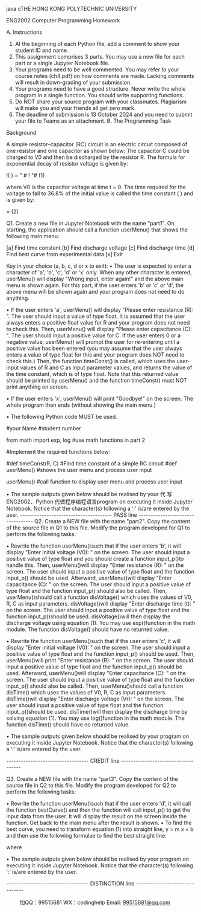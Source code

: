 java cTHE HONG KONG POLYTECHNIC UNIVERSITY 
 
ENG2002 Computer Programming Homework 
 
A. Instructions 
 
1. At the beginning of each Python file, add a comment to show your student ID and name. 
2. This assignment comprises 3 parts. You may use a new file for each part or a single Jupyter Notebook file. 
3. Your programs need to be well commented. You may refer to your course notes (ch4.pdf) on how comments are 
made. Lacking comments will result in down-grading of your submission. 
4. Your programs need to have a good structure. Never write the whole program in a single function. You should 
write supporting functions. 
5. Do NOT share your source program with your classmates. Plagiarism will make you and your friends all get zero 
mark. 
6. The deadline of submission is 13 October 2024 and you need to submit your file to Teams as an attachment. 
B. The Programming Task 
 
Background 
 
A simple resistor–capacitor (RC) circuit is an electric circuit composed of one resistor and one capacitor as shown below: 
The capacitor C could be charged to V0 and then be discharged by the resistor R. The formula for exponential decay of 
resistor voltage is given by: 
 
 !( ) =  "	 # !
"# (1) 
 
where V0 is the capacitor voltage at time t = 0. The time required for the voltage to fall to 36.8% of the initial value is 
called the time constant ( ) and is given by: 
 
  =    (2) 
 
 
Q1. Create a new file in Jupyter Notebook with the name "part1". On starting, the application should call a function 
userMenu() that shows the following main menu: 
 
[a] Find time constant 
[b] Find discharge voltage 
[c] Find discharge time 
[d] Find best curve from experimental data 
[x] Exit 
 
Key in your choice (a, b, c, d or x to exit): • The user is expected to enter a character of 'a', 'b', 'c', 'd' or 'x' only. When any other character is entered, 
userMenu() will display "Wrong input, enter again!" and the above main menu is shown again. For 
this part, if the user enters 'b' or 'c' or 'd', the above menu will be shown again and your program does not need 
to do anything. 
 
• If the user enters 'a', userMenu() will display "Please enter resistance (R): ". The user should input 
a value of type float. It is assumed that the user always enters a positive float value for R and your program 
does not need to check this. Then, userMenu() will display "Please enter capacitance (C): ". The 
user should input a positive value for C. If the user enters 0 or a negative value, userMenu() will prompt the 
user for re-entering until a positive value has been entered (you may assume that the user always enters a value 
of type float for this and your program does NOT need to check this.) Then, the function timeConst() is 
called, which uses the user-input values of R and C as input parameter values, and returns the value of the time 
constant, which is of type float. Note that this returned value should be printed by userMenu() and the 
function timeConst() must NOT print anything on screen. 
 
• If the user enters 'x', userMenu() will print "Goodbye!" on the screen. The whole program then ends (without 
showing the main menu.) 
 
• The following Python code MUST be used. 
 
 
#your Name 
#student number 
 
from math import exp, log #use math functions in part 2 
 
#Implement the required functions below: 
 
#def timeConst(R, C) #Find time constant of a simple RC circuit 
#def userMenu() #shows the user menu and process user input 
 
userMenu() #call function to display user menu and process user input 
 
 
• The sample outputs given below should be realised by your 代 写ENG2002、Python
代做程序编程语言program on executing it inside Jupyter Notebook. 
Notice that the character(s) following a ‘:’ is/are entered by the user. 
 -------------------------------------- PASS line ---------------------------------- Q2. Create a NEW file with the name "part2". Copy the content of the source file in Q1 to this file. Modify the 
program developed for Q1 to perform the following tasks: 
 
• Rewrite the function userMenu()such that if the user enters 'b', it will display "Enter initial voltage 
(V0): " on the screen. The user should input a positive value of type float and you should create a function 
input_p()to handle this. Then, userMenu()will display "Enter resistance (R): " on the screen. The 
user should input a positive value of type float and the function input_p() should be used. Afterward, 
userMenu()will display "Enter capacitance (C): " on the screen. The user should input a positive value 
of type float and the function input_p() should also be called. Then, userMenu()should call a function 
disVoltage() which uses the values of V0, R, C as input parameters. disVoltage()will display "Enter 
discharge time (t): " on the screen. The user should input a positive value of type float and the function 
input_p()should be used. disVoltage()will then display the discharge voltage using equation (1). You may 
use exp()function in the math module. The function disVoltage() should have no returned value. 
 
• Rewrite the function userMenu()such that if the user enters 'c', it will display "Enter initial voltage 
(V0): " on the screen. The user should input a positive value of type float and the function input_p() 
should be used. Then, userMenu()will print "Enter resistance (R): " on the screen. The user should 
input a positive value of type float and the function input_p() should be used. Afterward, userMenu()will 
display "Enter capacitance (C): " on the screen. The user should input a positive value of type float 
and the function input_p() should also be called. Then, userMenu()should call a function disTime() which 
uses the values of V0, R, C as input parameters. disTime()will display "Enter discharge voltage (Vr): 
" on the screen. The user should input a positive value of type float and the function input_p()should be 
used. disTime()will then display the discharge time by solving equation (1). You may use log()function in 
the math module. The function disTime() should have no returned value. 
 
• The sample outputs given below should be realised by your program on executing it inside Jupyter Notebook. 
Notice that the character(s) following a ‘:’ is/are entered by the user. 
 
 ---------------------------------- CREDIT line ------------------------------------ 
 
Q3. Create a NEW file with the name "part3". Copy the content of the source file in Q2 to this file. Modify the 
program developed for Q2 to perform the following tasks: 
 
• Rewrite the function userMenu()such that if the user enters 'd', it will call the function bestCurve() and then 
the function will call input_p() to get the input data from the user. It will display the result on the screen 
inside the function. Get back to the main menu after the result is shown. 
 • To find the best curve, you need to transform equation (1) into straight line, y = m x + b and then use the following 
formulae to find the best straight line: 
 
where 
 
• The sample outputs given below should be realised by your program on executing it inside Jupyter Notebook. 
Notice that the character(s) following ‘:’ is/are entered by the user. 
 
---------------------------------- DISTINCTION line ------------------------------- 

         
加QQ：99515681  WX：codinghelp  Email: 99515681@qq.com
